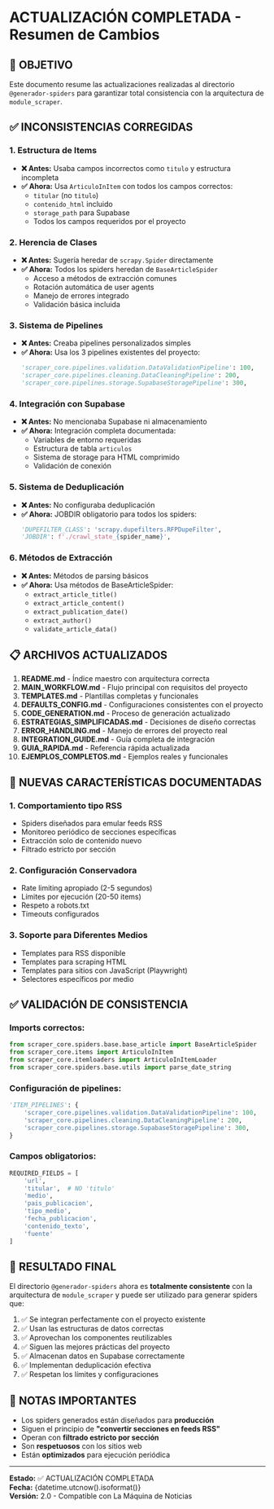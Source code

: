 # ACTUALIZACIÓN COMPLETADA - Resumen de Cambios

## 🎯 OBJETIVO
Este documento resume las actualizaciones realizadas al directorio `@generador-spiders` para garantizar total consistencia con la arquitectura de `module_scraper`.

## ✅ INCONSISTENCIAS CORREGIDAS

### **1. Estructura de Items**
- **❌ Antes:** Usaba campos incorrectos como `titulo` y estructura incompleta
- **✅ Ahora:** Usa `ArticuloInItem` con todos los campos correctos:
  - `titular` (no `titulo`)
  - `contenido_html` incluido
  - `storage_path` para Supabase
  - Todos los campos requeridos por el proyecto

### **2. Herencia de Clases**
- **❌ Antes:** Sugería heredar de `scrapy.Spider` directamente
- **✅ Ahora:** Todos los spiders heredan de `BaseArticleSpider`
  - Acceso a métodos de extracción comunes
  - Rotación automática de user agents
  - Manejo de errores integrado
  - Validación básica incluida

### **3. Sistema de Pipelines**
- **❌ Antes:** Creaba pipelines personalizados simples
- **✅ Ahora:** Usa los 3 pipelines existentes del proyecto:
  ```python
  'scraper_core.pipelines.validation.DataValidationPipeline': 100,
  'scraper_core.pipelines.cleaning.DataCleaningPipeline': 200,
  'scraper_core.pipelines.storage.SupabaseStoragePipeline': 300,
  ```

### **4. Integración con Supabase**
- **❌ Antes:** No mencionaba Supabase ni almacenamiento
- **✅ Ahora:** Integración completa documentada:
  - Variables de entorno requeridas
  - Estructura de tabla `articulos`
  - Sistema de storage para HTML comprimido
  - Validación de conexión

### **5. Sistema de Deduplicación**
- **❌ Antes:** No configuraba deduplicación
- **✅ Ahora:** JOBDIR obligatorio para todos los spiders:
  ```python
  'DUPEFILTER_CLASS': 'scrapy.dupefilters.RFPDupeFilter',
  'JOBDIR': f'./crawl_state_{spider_name}',
  ```

### **6. Métodos de Extracción**
- **❌ Antes:** Métodos de parsing básicos
- **✅ Ahora:** Usa métodos de BaseArticleSpider:
  - `extract_article_title()`
  - `extract_article_content()`
  - `extract_publication_date()`
  - `extract_author()`
  - `validate_article_data()`

## 📋 ARCHIVOS ACTUALIZADOS

1. **README.md** - Índice maestro con arquitectura correcta
2. **MAIN_WORKFLOW.md** - Flujo principal con requisitos del proyecto
3. **TEMPLATES.md** - Plantillas completas y funcionales
4. **DEFAULTS_CONFIG.md** - Configuraciones consistentes con el proyecto
5. **CODE_GENERATION.md** - Proceso de generación actualizado
6. **ESTRATEGIAS_SIMPLIFICADAS.md** - Decisiones de diseño correctas
7. **ERROR_HANDLING.md** - Manejo de errores del proyecto real
8. **INTEGRATION_GUIDE.md** - Guía completa de integración
9. **GUIA_RAPIDA.md** - Referencia rápida actualizada
10. **EJEMPLOS_COMPLETOS.md** - Ejemplos reales y funcionales

## 🔧 NUEVAS CARACTERÍSTICAS DOCUMENTADAS

### **1. Comportamiento tipo RSS**
- Spiders diseñados para emular feeds RSS
- Monitoreo periódico de secciones específicas
- Extracción solo de contenido nuevo
- Filtrado estricto por sección

### **2. Configuración Conservadora**
- Rate limiting apropiado (2-5 segundos)
- Límites por ejecución (20-50 items)
- Respeto a robots.txt
- Timeouts configurados

### **3. Soporte para Diferentes Medios**
- Templates para RSS disponible
- Templates para scraping HTML
- Templates para sitios con JavaScript (Playwright)
- Selectores específicos por medio

## ✅ VALIDACIÓN DE CONSISTENCIA

### **Imports correctos:**
```python
from scraper_core.spiders.base.base_article import BaseArticleSpider
from scraper_core.items import ArticuloInItem
from scraper_core.itemloaders import ArticuloInItemLoader
from scraper_core.spiders.base.utils import parse_date_string
```

### **Configuración de pipelines:**
```python
'ITEM_PIPELINES': {
    'scraper_core.pipelines.validation.DataValidationPipeline': 100,
    'scraper_core.pipelines.cleaning.DataCleaningPipeline': 200,
    'scraper_core.pipelines.storage.SupabaseStoragePipeline': 300,
}
```

### **Campos obligatorios:**
```python
REQUIRED_FIELDS = [
    'url',
    'titular',  # NO 'titulo'
    'medio',
    'pais_publicacion',
    'tipo_medio',
    'fecha_publicacion',
    'contenido_texto',
    'fuente'
]
```

## 🚀 RESULTADO FINAL

El directorio `@generador-spiders` ahora es **totalmente consistente** con la arquitectura de `module_scraper` y puede ser utilizado para generar spiders que:

1. ✅ Se integran perfectamente con el proyecto existente
2. ✅ Usan las estructuras de datos correctas
3. ✅ Aprovechan los componentes reutilizables
4. ✅ Siguen las mejores prácticas del proyecto
5. ✅ Almacenan datos en Supabase correctamente
6. ✅ Implementan deduplicación efectiva
7. ✅ Respetan los límites y configuraciones

## 📝 NOTAS IMPORTANTES

- Los spiders generados están diseñados para **producción**
- Siguen el principio de **"convertir secciones en feeds RSS"**
- Operan con **filtrado estricto por sección**
- Son **respetuosos** con los sitios web
- Están **optimizados** para ejecución periódica

---

**Estado:** ✅ ACTUALIZACIÓN COMPLETADA  
**Fecha:** {datetime.utcnow().isoformat()}  
**Versión:** 2.0 - Compatible con La Máquina de Noticias
